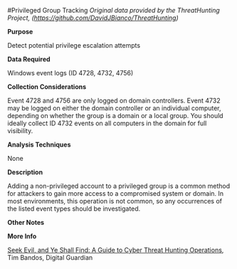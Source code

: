 #Privileged Group Tracking
*Original data provided by the ThreatHunting Project, (https://github.com/DavidJBianco/ThreatHunting)*

**Purpose**

Detect potential privilege escalation attempts

**Data Required**

Windows event logs (ID 4728, 4732, 4756)

**Collection Considerations**

Event 4728 and 4756 are only logged on domain controllers.  Event 4732
may be logged on either the domain controller or an individual
computer, depending on whether the group is a domain or a local
group. You should ideally collect ID 4732 events on all computers in
the domain for full visibility.

**Analysis Techniques**

None

**Description**

Adding a non-privileged account to a privileged group is a common
method for attackers to gain more access to a compromised system or
domain.  In most environments, this operation is not common, so any
occurrences of the listed event types should be investigated.

**Other Notes**

**More Info**

[Seek Evil, and Ye Shall Find: A Guide to Cyber Threat Hunting Operations](https://digitalguardian.com/blog/seek-evil-and-ye-shall-find-guide-cyber-threat-hunting-operations), Tim Bandos, Digital Guardian


